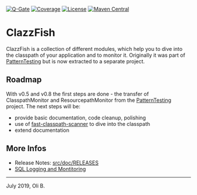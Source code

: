 [![Q-Gate](https://sonarcloud.io/api/project_badges/measure?metric=alert_status&project=de.aosd.clazzfish:clazzfish)](https://sonarcloud.io/dashboard?id=de.aosd.clazzfish%3Aclazzfish)
[![Coverage](https://sonarcloud.io/api/project_badges/measure?project=de.aosd.clazzfish%3Aclazzfish&metric=coverage)](https://sonarcloud.io/dashboard?id=de.aosd.clazzfish%3Aclazzfish)
[![License](https://img.shields.io/badge/License-Apache%202.0-blue.svg)](http://www.apache.org/licenses/LICENSE-2.0.html)
[![Maven Central](https://maven-badges.herokuapp.com/maven-central/de.aosd.clazzfish/clazzfish/badge.svg)](https://maven-badges.herokuapp.com/maven-central/de.aosd.clazzfish/clazzfish)

# ClazzFish

ClazzFish is a collection of different modules, which help you to dive into the classpath of your application and to monitor it.
Originally it was part of [PatternTesting](http://patterntesting.org) but is now extracted to a separate project.



## Roadmap

With v0.5 and v0.8 the first steps are done - the transfer of ClasspathMonitor and ResourcepathMonitor from the [PatternTesting](http://patterntesting.org) project.
The next steps will be:

* provide basic documentation, code cleanup, polishing
* use of [fast-classpath-scanner](https://github.com/lukehutch/fast-classpath-scanner) to dive into the classpath
* extend documentation



## More Infos

* Release Notes: [src/doc/RELEASES](src/doc/RELEASES.adoc)
* [SQL Logging and Montitoring](src/doc/SQL-Logging.adoc)

---
July 2019,
Oli B.

